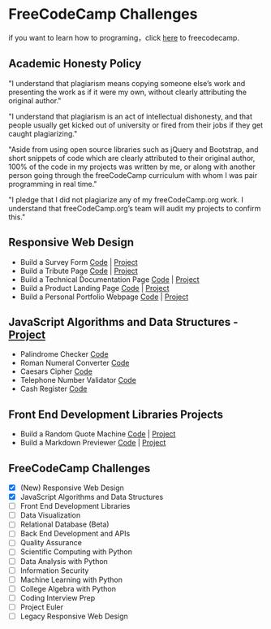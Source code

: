 # FreeCodeCamp Challenges

if you want to learn how to programing，click [here](https://www.freecodecamp.org/learn) to freecodecamp.

## Academic Honesty Policy

"I understand that plagiarism means copying someone else’s work and presenting the work as if it were my own, without clearly attributing the original author."

"I understand that plagiarism is an act of intellectual dishonesty, and that people usually get kicked out of university or fired from their jobs if they get caught plagiarizing."

"Aside from using open source libraries such as jQuery and Bootstrap, and short snippets of code which are clearly attributed to their original author, 100% of the code in my projects was written by me, or along with another person going through the freeCodeCamp curriculum with whom I was pair programming in real time."

"I pledge that I did not plagiarize any of my freeCodeCamp.org work. I understand that freeCodeCamp.org’s team will audit my projects to confirm this."

## Responsive Web Design

- Build a Survey Form [Code](./responsive-web-design/survey-form/) | [Project](https://fcc.souldee.com/responsive-web-design/survey-form/)
- Build a Tribute Page [Code](./responsive-web-design/tribute-page/) | [Project](https://fcc.souldee.com/responsive-web-design/tribute-page/)
- Build a Technical Documentation Page [Code](./responsive-web-design/technical-documentation-page/) | [Project](https://fcc.souldee.com/responsive-web-design/technical-documentation-page/)
- Build a Product Landing Page [Code](./responsive-web-design/product-landing-page/) | [Project](https://fcc.souldee.com/responsive-web-design/product-landing-page/)
- Build a Personal Portfolio Webpage [Code](./responsive-web-design/personal-portfolio-webpage/) | [Project](https://fcc.souldee.com/responsive-web-design/personal-portfolio-webpage/)

## JavaScript Algorithms and Data Structures - [Project](https://fcc.souldee.com/javaScript-algorithms-and-data-structures/)

- Palindrome Checker [Code](https://github.com/SoulDee/fcc/tree/main/javaScript-algorithms-and-data-structures/palindrome-checker/index.js)
- Roman Numeral Converter [Code](https://github.com/SoulDee/fcc/tree/main/javaScript-algorithms-and-data-structures/roman-numeral-converter/index.js)
- Caesars Cipher [Code](https://github.com/SoulDee/fcc/tree/main/javaScript-algorithms-and-data-structures/caesars-cipher/index.js)
- Telephone Number Validator [Code](https://github.com/SoulDee/fcc/tree/main/javaScript-algorithms-and-data-structures/telephone-number-validator/index.js)
- Cash Register [Code](https://github.com/SoulDee/fcc/tree/main/javaScript-algorithms-and-data-structures/cash-register/index.js)

## Front End Development Libraries Projects

- Build a Random Quote Machine [Code](https://github.com/SoulDee/fcc/tree/main/front-end-development-libraries/random-quote-machine/) | [Project](https://fcc.souldee.com/front-end-development-libraries/random-quote-machine/page)
- Build a Markdown Previewer [Code](https://github.com/SoulDee/fcc/tree/main/front-end-development-libraries/markdown-previewer/) | [Project](https://fcc.souldee.com/front-end-development-libraries/markdown-previewer/page)

## FreeCodeCamp Challenges

- [x] (New) Responsive Web Design
- [x] JavaScript Algorithms and Data Structures
- [ ] Front End Development Libraries
- [ ] Data Visualization
- [ ] Relational Database (Beta)
- [ ] Back End Development and APIs
- [ ] Quality Assurance
- [ ] Scientific Computing with Python
- [ ] Data Analysis with Python
- [ ] Information Security
- [ ] Machine Learning with Python
- [ ] College Algebra with Python
- [ ] Coding Interview Prep
- [ ] Project Euler
- [ ] Legacy Responsive Web Design
